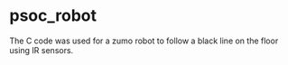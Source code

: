 # psoc_robot

The C code was used for a zumo robot to follow a black line on the floor using IR sensors.
